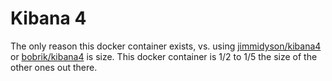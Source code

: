 Kibana 4
========

The only reason this docker container exists, vs. using [jimmidyson/kibana4](https://github.com/jimmidyson/docker-kibana4) or [bobrik/kibana4](https://github.com/bobrik/docker-kibana4) is size.  This docker container is 1/2 to 1/5 the size of the other ones out there.


